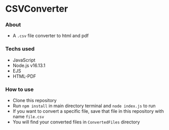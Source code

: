 # CSVConverter

### About

* A `.csv` file converter to html and pdf

### Techs used

* JavaScript
* Node.js v16.13.1
* EJS
* HTML-PDF

### How to use

* Clone this repository
* Run `npm install` in main directory terminal and `node index.js` to run
* If you want to convert a specific file, save that file in this repository with name `file.csv`
* You will find your converted files in `ConvertedFiles` directory
